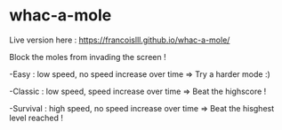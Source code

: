 # whac-a-mole

Live version here : https://francoislll.github.io/whac-a-mole/

Block the moles from invading the screen !

-Easy : low speed, no speed increase over time => Try a harder mode :)

-Classic : low speed, speed increase over time => Beat the highscore !

-Survival : high speed, no speed increase over time => Beat the hisghest level reached !

